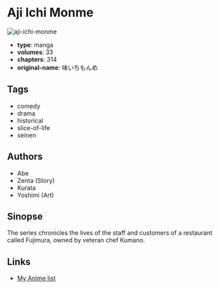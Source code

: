 # Aji Ichi Monme

![aji-ichi-monme](https://cdn.myanimelist.net/images/manga/3/173953.jpg)

-   **type**: manga
-   **volumes**: 33
-   **chapters**: 314
-   **original-name**: 味いちもんめ

## Tags

-   comedy
-   drama
-   historical
-   slice-of-life
-   seinen

## Authors

-   Abe
-   Zenta (Story)
-   Kurata
-   Yoshimi (Art)

## Sinopse

The series chronicles the lives of the staff and customers of a restaurant called Fujimura, owned by veteran chef Kumano.

## Links

-   [My Anime list](https://myanimelist.net/manga/9872/Aji_Ichi_Monme)

